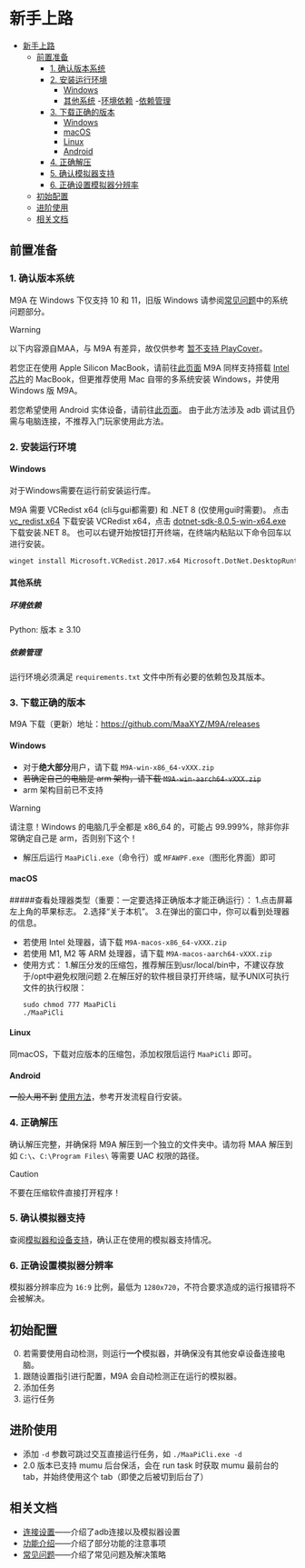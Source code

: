 # 新手上路

- [新手上路](#新手上路)
  - [前置准备](#前置准备)
    - [1. 确认版本系统](#1-确认版本系统)
    - [2. 安装运行环境](#2-安装运行环境)
      - [Windows](#windows)
      - [其他系统](#其他系统)
        -[环境依赖](#环境依赖)
        -[依赖管理](#依赖管理)
    - [3. 下载正确的版本](#3-下载正确的版本)
      - [Windows](#windows-1)
      - [macOS](#macos)
      - [Linux](#linux)
      - [Android](#android)
    - [4. 正确解压](#4-正确解压)
    - [5. 确认模拟器支持](#5-确认模拟器支持)
    - [6. 正确设置模拟器分辨率](#6-正确设置模拟器分辨率)
  - [初始配置](#初始配置)
  - [进阶使用](#进阶使用)
  - [相关文档](#相关文档)

## 前置准备

### 1. 确认版本系统

M9A 在 Windows 下仅支持 10 和 11，旧版 Windows 请参阅[常见问题](https://maa.plus/docs/zh-cn/manual/faq.html#%E7%B3%BB%E7%BB%9F%E9%97%AE%E9%A2%98)中的系统问题部分。

> [!WARNING]
>
> 以下内容源自MAA，与 M9A 有差异，故仅供参考
> [暂不支持 PlayCover](https://github.com/MaaXYZ/MaaFramework/issues/405)。

若您正在使用 Apple Silicon MacBook，请前往[此页面](https://maa.plus/docs/zh-cn/manual/device/macos.html#apple-silicon-%E8%8A%AF%E7%89%87)
M9A 同样支持搭载 [Intel 芯片](https://maa.plus/docs/zh-cn/manual/device/macos.html#intel-%E8%8A%AF%E7%89%87)的 MacBook，但更推荐使用 Mac 自带的多系统安装 Windows，并使用 Windows 版 M9A。

若您希望使用 Android 实体设备，请前往[此页面](https://maa.plus/docs/zh-cn/manual/device/android.html)。
由于此方法涉及 adb 调试且仍需与电脑连接，不推荐入门玩家使用此方法。

### 2. 安装运行环境

#### Windows

对于Windows需要在运行前安装运行库。

M9A 需要 VCRedist x64 (cli与gui都需要) 和 .NET 8 (仅使用gui时需要)。
点击 [vc_redist.x64](https://aka.ms/vs/17/release/vc_redist.x64.exe) 下载安装 VCRedist x64，点击 [dotnet-sdk-8.0.5-win-x64.exe](https://download.visualstudio.microsoft.com/download/pr/ba3a1364-27d8-472e-a33b-5ce0937728aa/6f9495e5a587406c85af6f93b1c89295/dotnet-sdk-8.0.404-win-x64.exe) 下载安装.NET 8。
也可以右键开始按钮打开终端，在终端内粘贴以下命令回车以进行安装。

```sh
winget install Microsoft.VCRedist.2017.x64 Microsoft.DotNet.DesktopRuntime.8
```

#### 其他系统

##### 环境依赖

Python: 版本 ≥ 3.10

##### 依赖管理

运行环境必须满足 `requirements.txt` 文件中所有必要的依赖包及其版本。

### 3. 下载正确的版本

M9A 下载（更新）地址：<https://github.com/MaaXYZ/M9A/releases>

#### Windows

- 对于**绝大部分**用户，请下载 `M9A-win-x86_64-vXXX.zip`
- ~~若确定自己的电脑是 arm 架构，请下载 `M9A-win-aarch64-vXXX.zip`~~
- arm 架构目前已不支持

> [!WARNING]
> 请注意！Windows 的电脑几乎全都是 x86\_64 的，可能占 99.999%，除非你非常确定自己是 arm，否则别下这个！

- 解压后运行 `MaaPiCli.exe`（命令行）或 `MFAWPF.exe`（图形化界面）即可

#### macOS
#####查看处理器类型（重要：一定要选择正确版本才能正确运行）：
1.点击屏幕左上角的苹果标志。
2.选择“关于本机”。
3.在弹出的窗口中，你可以看到处理器的信息。

- 若使用 Intel 处理器，请下载 `M9A-macos-x86_64-vXXX.zip`
- 若使用 M1, M2 等 ARM 处理器，请下载 `M9A-macos-aarch64-vXXX.zip`
- 使用方式：
1.解压分发的压缩包，推荐解压到usr/local/bin中，不建议存放于/opt中避免权限问题
2.在解压好的软件根目录打开终端，赋予UNIX可执行文件的执行权限：
  ```shell
  sudo chmod 777 MaaPiCli
  ./MaaPiCli
  ```

#### Linux

同macOS，下载对应版本的压缩包，添加权限后运行 `MaaPiCli` 即可。

#### Android

~~一般人用不到~~
[使用方法](https://github.com/MaaXYZ/MaaFramework/issues/475)，参考开发流程自行安装。

### 4. 正确解压

确认解压完整，并确保将 M9A 解压到一个独立的文件夹中。请勿将 MAA 解压到如 `C:\`、`C:\Program Files\` 等需要 UAC 权限的路径。

> [!CAUTION]
> 不要在压缩软件直接打开程序！

### 5. 确认模拟器支持

查阅[模拟器和设备支持](https://maa.plus/docs/zh-cn/manual/device/)，确认正在使用的模拟器支持情况。

### 6. 正确设置模拟器分辨率

模拟器分辨率应为 `16:9` 比例，最低为 `1280x720`，不符合要求造成的运行报错将不会被解决。

## 初始配置

0. 若需要使用自动检测，则运行**一个**模拟器，并确保没有其他安卓设备连接电脑。
1. 跟随设置指引进行配置，M9A 会自动检测正在运行的模拟器。
2. 添加任务
3. 运行任务

## 进阶使用

- 添加 `-d` 参数可跳过交互直接运行任务，如 `./MaaPiCli.exe -d`
- 2.0 版本已支持 mumu 后台保活，会在 run task 时获取 mumu 最前台的 tab，并始终使用这个 tab（即使之后被切到后台了）

## 相关文档

- [连接设置](./连接设置.md#连接设置)——介绍了adb连接以及模拟器设置
- [功能介绍](./功能介绍.md)——介绍了部分功能的注意事项
- [常见问题](./常见问题.md)——介绍了常见问题及解决策略
